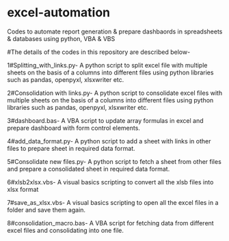 # excel-automation
Codes to automate report generation &amp; prepare dashbaords in spreadsheets &amp; databases using python, VBA &amp; VBS

#The details of the codes in this repository are described below-

1#Splitting_with_links.py-
A python script to split excel file with multiple sheets on the basis of a columns into different files using python libraries such as pandas, openpyxl, xlsxwriter etc.

2#Consolidation with links.py-
A python script to consolidate excel files with multiple sheets on the basis of a columns into different files using python libraries such as pandas, openpyxl, xlsxwriter etc.

3#dashboard.bas-
A VBA script to update array formulas in excel and prepare dashboard with form control elements.

4#add_data_format.py-
A python script to add a sheet with links in other files to prepare sheet in required data format.

5#Consolidate new files.py-
A python script to fetch a sheet from other files and prepare a consolidated sheet in required data format.

6#xlsb2xlsx.vbs-
A visual basics scripting to convert all the xlsb files into xlsx format

7#save_as_xlsx.vbs-
A visual basics scripting to open all the excel files in a folder and save them again.

8#consolidation_macro.bas-
A VBA script for fetching data from different excel files and consolidating into one file.
